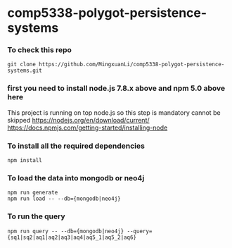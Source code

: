 # comp5338-polygot-persistence-systems
### To check this repo
```
git clone https://github.com/MingxuanLi/comp5338-polygot-persistence-systems.git
```

### first you need to install node.js 7.8.x above and npm 5.0 above here
This project is running on top node.js so this step is mandatory cannot be skipped
https://nodejs.org/en/download/current/
https://docs.npmjs.com/getting-started/installing-node

### To install all the required dependencies
```
npm install
```

### To load the data into mongodb or neo4j
```
npm run generate
npm run load -- --db={mongodb|neo4j}
```

### To run the query 
```
npm run query -- --db={mongodb|neo4j} --query={sq1|sq2|aq1|aq2|aq3|aq4|aq5_1|aq5_2|aq6}
```
